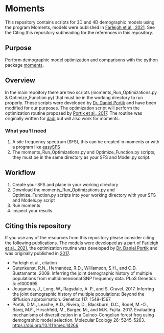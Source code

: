 # Moments
This repository contains scripts for 3D and 4D demographic models using the program Moments, models were published in [Farleigh et al., 2021](). See the Citing this repository subheading for the references in this repository. 
## Purpose
Perform demographic model optimization and comparisons with the python package [moments](https://bitbucket.org/simongravel/moments/src/master/). 
## Overview
In the main repoitory there are two scripts (moments_Run_Optimizations.py & Optimize_Function.py) that must be in the working directory to run properly. These scripts were developed by [Dr. Daniel Portik](https://github.com/dportik/moments_pipeline) and have been modified for our purposes. The optimization script will perform the optimization routine proposed by [Portik et al., 2017](https://onlinelibrary.wiley.com/doi/abs/10.1111/mec.14266). The routine was originally written for [dadi](https://journals.plos.org/plosgenetics/article?id=10.1371/journal.pgen.1000695) but will also work for moments. 
### What you'll need
1. A site frequency spectrum (SFS), this can be created in moments or with a program like [easySFS](https://github.com/isaacovercast/easySFS)
2. The moments_Run_Optimizations.py and Optimize_Function.py scripts, they must be in the same directory as your SFS and Model.py script. 
## Workflow
1. Create your SFS and place in your working directory
2. Download the moments_Run_Optimizations.py and Optimize_Function.py scripts into your working directory with your SFS and Models.py script
3. Run moments
4. Inspect your results 
## Citing this repository
If you use any of the resources from this repository please consider citing the following publications. The models were developed as a part of [Farleigh et al., 2021](), the optimization routine was developed by [Dr. Daniel Portik](https://github.com/dportik/moments_pipeline) and was originally published in [2017](https://onlinelibrary.wiley.com/doi/abs/10.1111/mec.14266). 

* Farleigh et al., citation
* Gutenkunst, R.N., Hernandez, R.D., Williamson, S.H., and C.D. Bustamante. 2009. Inferring the joint demographic history of multiple populations from multidimensional SNP frequency data. PLoS Genetics 5: e1000695.
* Jouganous, J., Long, W., Ragsdale, A. P., and S. Gravel. 2017. Inferring the joint demographic history of multiple populations: Beyond the diffusion approximation. Genetics 117: 1549-1567.
* Portik, D.M., Leache, A.D., Rivera, D., Blackburn, D.C., Rodel, M.-O., Barej, M.F., Hirschfeld, M., Burger, M., and M.K. Fujita. 2017. Evaluating mechanisms of diversification in a Guineo-Congolian forest frog using demographic model selection. Molecular Ecology 26: 5245-5263. https://doi.org/10.1111/mec.14266


